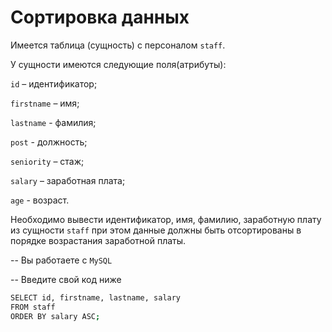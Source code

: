 # Сортировка данных

Имеется таблица (сущность) с персоналом `staff`.

У сущности имеются следующие поля(атрибуты):

`id` – идентификатор;

`firstname` – имя;

`lastname` - фамилия;

`post` - должность;

`seniority` – стаж;

`salary` – заработная плата;

`age` - возраст.

Необходимо вывести идентификатор, имя, фамилию, заработную плату из сущности `staff` при этом данные должны быть отсортированы в порядке возрастания заработной платы.


-- Вы работаете с `MySQL`

-- Введите свой код ниже
```sh
SELECT id, firstname, lastname, salary
FROM staff
ORDER BY salary ASC;
```
